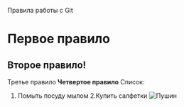 Правила работы с Git
# Первое правило
## Второе правило!
Третье правило
**Четвертое правило**
Список:

1. Помыть посуду мылом
2.Купить салфетки
![Пушин](pusheen.jpg)